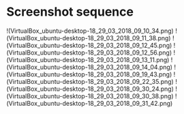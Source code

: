 # Screenshot sequence

!(VirtualBox_ubuntu-desktop-18_29_03_2018_09_10_34.png)
!(VirtualBox_ubuntu-desktop-18_29_03_2018_09_11_38.png)
!(VirtualBox_ubuntu-desktop-18_29_03_2018_09_12_45.png)
!(VirtualBox_ubuntu-desktop-18_29_03_2018_09_12_56.png)
!(VirtualBox_ubuntu-desktop-18_29_03_2018_09_13_11.png)
!(VirtualBox_ubuntu-desktop-18_29_03_2018_09_14_04.png)
!(VirtualBox_ubuntu-desktop-18_29_03_2018_09_19_43.png)
!(VirtualBox_ubuntu-desktop-18_29_03_2018_09_22_35.png)
!(VirtualBox_ubuntu-desktop-18_29_03_2018_09_30_24.png)
!(VirtualBox_ubuntu-desktop-18_29_03_2018_09_30_38.png)
!(VirtualBox_ubuntu-desktop-18_29_03_2018_09_31_42.png)
